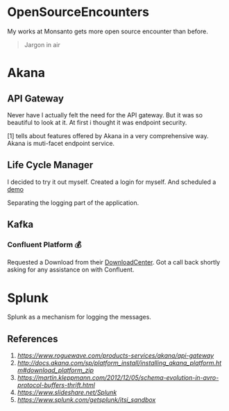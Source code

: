 # OpenSourceEncounters

My works at Monsanto gets more open source encounter than before.

> Jargon in air

# Akana

## API Gateway
Never have I actually felt the need for the API gateway. But it was so beautiful to look at it. At first i thought it was endpoint security. 

[1] tells about features offered by Akana in a very comprehensive way. Akana is muti-facet endpoint service.

## Life Cycle Manager

I decided to try it out myself. Created a login for myself. And scheduled a [demo](https://www.roguewave.com/products-services/akana/request-demo/thank-you)

Separating the logging part of the application.

## Kafka

### Confluent Platform :moneybag:

Requested a Download from their [DownloadCenter](https://www.confluent.io/download/#download-center). Got a call back shortly asking for any assistance on with Confluent.

# Splunk

Splunk as a mechanism for logging the messages.

## References
1. _https://www.roguewave.com/products-services/akana/api-gateway_
2. _http://docs.akana.com/sp/platform_install/installing_akana_platform.htm#download_platform_zip_
3. _https://martin.kleppmann.com/2012/12/05/schema-evolution-in-avro-protocol-buffers-thrift.html_
4. _https://www.slideshare.net/Splunk_
5. _https://www.splunk.com/getsplunk/itsi_sandbox_
